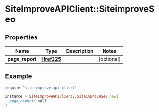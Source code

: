 # SiteImproveAPIClient::SiteimproveSeo

## Properties

| Name | Type | Description | Notes |
| ---- | ---- | ----------- | ----- |
| **page_report** | [**Href225**](Href225.md) |  | [optional] |

## Example

```ruby
require 'site-improve-api-client'

instance = SiteImproveAPIClient::SiteimproveSeo.new(
  page_report: null
)
```

